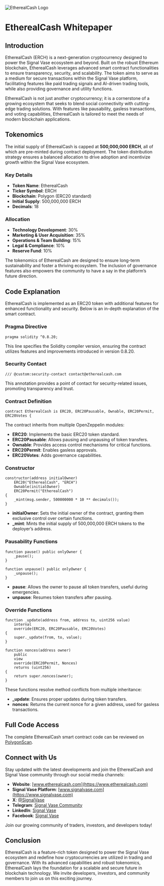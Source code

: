 ![EtherealCash Logo](https://firebasestorage.googleapis.com/v0/b/signal-hub-eb98f.appspot.com/o/logos%2Flogo.png?alt=media&token=7a3fddb1-ec7f-4b62-bad4-9e81dfa27d7f)
# EtherealCash Whitepaper

## Introduction
EtherealCash (ERCH) is a next-generation cryptocurrency designed to power the Signal Vase ecosystem and beyond. Built on the robust Ethereum blockchain, EtherealCash leverages advanced smart contract functionalities to ensure transparency, security, and scalability. The token aims to serve as a medium for secure transactions within the Signal Vase platform, facilitating features like paid trading signals and AI-driven trading tools, while also providing governance and utility functions.

EtherealCash is not just another cryptocurrency; it is a cornerstone of a growing ecosystem that seeks to blend social connectivity with cutting-edge trading solutions. With features like pausability, gasless transactions, and voting capabilities, EtherealCash is tailored to meet the needs of modern blockchain applications.

## Tokenomics
The initial supply of EtherealCash is capped at **500,000,000 ERCH**, all of which are pre-minted during contract deployment. The token distribution strategy ensures a balanced allocation to drive adoption and incentivize growth within the Signal Vase ecosystem.

### Key Details
- **Token Name**: EtherealCash
- **Ticker Symbol**: ERCH
- **Blockchain**: Polygon (ERC20 standard)
- **Initial Supply**: 500,000,000 ERCH
- **Decimals**: 18

### Allocation

- **Technology Development**: 30%
- **Marketing & User Acquisition**: 35%
- **Operations & Team Building**: 15%
- **Legal & Compliance**: 10%
- **Reserve Fund**: 10%


The tokenomics of EtherealCash are designed to ensure long-term sustainability and foster a thriving ecosystem. The inclusion of governance features also empowers the community to have a say in the platform’s future direction.

## Code Explanation
EtherealCash is implemented as an ERC20 token with additional features for enhanced functionality and security. Below is an in-depth explanation of the smart contract.

### Pragma Directive
```solidity
pragma solidity ^0.8.20;
```
This line specifies the Solidity compiler version, ensuring the contract utilizes features and improvements introduced in version 0.8.20.

### Security Contact
```solidity
/// @custom:security-contact contact@etherealcash.com
```
This annotation provides a point of contact for security-related issues, promoting transparency and trust.

### Contract Definition
```solidity
contract EtherealCash is ERC20, ERC20Pausable, Ownable, ERC20Permit, ERC20Votes {
```
The contract inherits from multiple OpenZeppelin modules:
- **ERC20**: Implements the basic ERC20 token standard.
- **ERC20Pausable**: Allows pausing and unpausing of token transfers.
- **Ownable**: Provides access control mechanisms for critical functions.
- **ERC20Permit**: Enables gasless approvals.
- **ERC20Votes**: Adds governance capabilities.

### Constructor
```solidity
constructor(address initialOwner)
    ERC20("EtherealCash", "ERCH")
    Ownable(initialOwner)
    ERC20Permit("EtherealCash")
{
    _mint(msg.sender, 500000000 * 10 ** decimals());
}
```
- **initialOwner**: Sets the initial owner of the contract, granting them exclusive control over certain functions.
- **_mint**: Mints the initial supply of 500,000,000 ERCH tokens to the deployer’s address.

### Pausability Functions
```solidity
function pause() public onlyOwner {
    _pause();
}

function unpause() public onlyOwner {
    _unpause();
}
```
- **pause**: Allows the owner to pause all token transfers, useful during emergencies.
- **unpause**: Resumes token transfers after pausing.

### Override Functions
```solidity
function _update(address from, address to, uint256 value)
    internal
    override(ERC20, ERC20Pausable, ERC20Votes)
{
    super._update(from, to, value);
}

function nonces(address owner)
    public
    view
    override(ERC20Permit, Nonces)
    returns (uint256)
{
    return super.nonces(owner);
}
```
These functions resolve method conflicts from multiple inheritance:
- **_update**: Ensures proper updates during token transfers.
- **nonces**: Returns the current nonce for a given address, used for gasless transactions.

## Full Code Access
The complete EtherealCash smart contract code can be reviewed on [PolygonScan](https://polygonscan.com/token/0xe53b2a27dd87ced67f5b1ba4da9754505ac4cf60#code).

## Connect with Us

Stay updated with the latest developments and join the EtherealCash and Signal Vase community through our social media channels:

- **Website**: [www.etherealcash.com](https://www.etherealcash.com)
- **Signal Vase Platform**: [www.signalvase.com](https://www.signalvase.com)
- **X**: [@SignalVase](https://x.com/signalvase)
- **Telegram**: [Signal Vase Community](https://t.me/signal_vase)
- **LinkedIn**: [Signal Vase](https://www.linkedin.com/company/signalvase/)
- **Facebook**: [Signal Vase](https://www.facebook.com/profile.php?id=100087953928376)

Join our growing community of traders, investors, and developers today!

## Conclusion
EtherealCash is a feature-rich token designed to power the Signal Vase ecosystem and redefine how cryptocurrencies are utilized in trading and governance. With its advanced capabilities and robust tokenomics, EtherealCash lays the foundation for a scalable and secure future in blockchain technology. We invite developers, investors, and community members to join us on this exciting journey.
